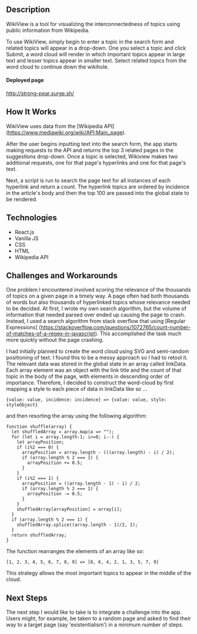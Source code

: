 ## Description

WikiView is a tool for visualizing the interconnectedness of topics using public information from Wikipedia.

To use WikiView, simply begin to enter a topic in the search form and related topics will appear in a drop-down. One you select a topic and click Submit, a word cloud will render in which important topics appear in large text and lesser topics appear in smaller text. Select related topics from the word cloud to continue down the wikihole.

#### Deployed page

http://strong-pear.surge.sh/

## How It Works

WikiView uses data from the [Wikipedia API] (https://www.mediawiki.org/wiki/API:Main_page).

After the user begins inputting text into the search form, the app starts making requests to the API and returns the top 3 related pages in the suggestions drop-down. Once a topic is selected, Wikiview makes two additional requests, one for that page's hyperlinks and one for that page's text.

Next, a script is run to search the page text for all instances of each hyperlink and return a count. The hyperlink topics are ordered by incidence in the article's body and then the top 100 are passed into the global state to be rendered.

## Technologies
* React.js
* Vanilla JS
* CSS
* HTML
* Wikipedia API

## Challenges and Workarounds

One problem I encountered involved scoring the relevance of the thousands of topics on a given page in a timely way. A page often had both thousands of words but also thousands of hyperlinked topics whose relevance needed to be decided. At first, I wrote my own search algorithm, but the volume of information that needed parsed over ended up causing the page to crash. Instead, I used a search algorithm from stack overflow that using [Regular Expressions] (https://stackoverflow.com/questions/1072765/count-number-of-matches-of-a-regex-in-javascript). This accomplished the task much more quickly without the page crashing.

I had initially planned to create the word cloud using SVG and semi-random positioning of text. I found this to be a messy approach so I had to retool it. The relevant data was stored in the global state in an array called linkData. Each array element was an object with the link title and the count of that topic in the body of the page, with elements in descending order of importance. Therefore, I decided to construct the word-cloud by first mapping a style to each piece of data in linkData like so ...

```
{value: value, incidence: incidence} => {value: value, style: styleObject}

```
and then resorting the array using the following algorithm:

```
function shuffle(array) {
  let shuffledArray = array.map(a => "");
  for (let i = array.length-1; i>=0; i--) {
    let arrayPosition;
    if (i%2 === 0) {
      arrayPosition = array.length - (((array.length) - i) / 2);
      if (array.length % 2 === 1) {
        arrayPosition += 0.5;
      }
    }
    if (i%2 === 1) {
      arrayPosition = ((array.length - 1) - i) / 2;
      if (array.length % 2 === 1) {
        arrayPosition -= 0.5;
      }
    }
    shuffledArray[arrayPosition] = array[i];
  }
  if (array.length % 2 === 1) {
    shuffledArray.splice((array.length - 1)/2, 1);
  }
  return shuffledArray;
}
```
The function rearranges the elements of an array like so:

```
[1, 2, 3, 4, 5, 6, 7, 8, 9] => [8, 6, 4, 2, 1, 3, 5, 7, 9]
```

This strategy allows the most important topics to appear in the middle of the cloud.

## Next Steps

The next step I would like to take is to integrate a challenge into the app. Users might, for example, be taken to a random page and asked to find their way to a target page (say 'existentialism') in a minimum number of steps.
